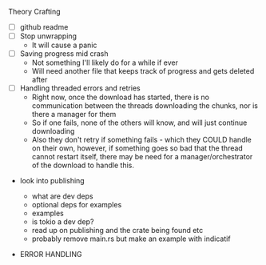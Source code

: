 Theory Crafting

- [ ] github readme
- [ ] Stop unwrapping
  - It will cause a panic
- [ ] Saving progress mid crash
  - Not something I'll likely do for a while if ever
  - Will need another file that keeps track of progress and gets deleted after
- [ ] Handling threaded errors and retries
  - Right now, once the download has started, there is no communication between the threads downloading the chunks, nor is there a manager for them
  - So if one fails, none of the others will know, and will just continue downloading
  - Also they don't retry if something fails - which they COULD handle on their own, however, if something goes so bad that the thread cannot restart itself, there may be need for a manager/orchestrator of the download to handle this.
- look into publishing

  - what are dev deps
  - optional deps for examples
  - examples
  - is tokio a dev dep?
  - read up on publishing and the crate being found etc
  - probably remove main.rs but make an example with indicatif

- ERROR HANDLING
